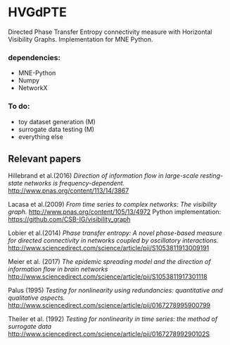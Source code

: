 # HVGdPTE
Directed Phase Transfer Entropy connectivity measure with Horizontal Visibility Graphs. Implementation for MNE Python.

### dependencies:
- MNE-Python
- Numpy
- NetworkX

### To do:
- toy dataset generation (M)
- surrogate data testing (M)
- everything else

## Relevant papers
Hillebrand et al.(2016) *Direction of information flow in large-scale resting-state networks is frequency-dependent.* http://www.pnas.org/content/113/14/3867

Lacasa et al.(2009) *From time series to complex networks: The visibility graph.* http://www.pnas.org/content/105/13/4972
Python implementation: https://github.com/CSB-IG/visibility_graph

Lobier et al.(2014) *Phase transfer entropy: A novel phase-based measure for directed connectivity in networks coupled by oscillatory interactions.* http://www.sciencedirect.com/science/article/pii/S1053811913009191

Meier et al. (2017) *The epidemic spreading model and the direction of information flow in brain networks* http://www.sciencedirect.com/science/article/pii/S1053811917301118

Palus (1995) *Testing for nonlinearity using redundancies: quantitative and qualitative aspects.* http://www.sciencedirect.com/science/article/pii/0167278995900799

Theiler et al. (1992) *Testing for nonlinearity in time series: the method of surrogate data* http://www.sciencedirect.com/science/article/pii/016727899290102S

